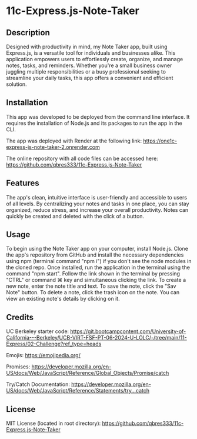 # 11c-Express.js-Note-Taker

## Description

Designed with productivity in mind, my Note Taker app, built using Express.js, is a versatile tool for individuals and businesses alike. This application empowers users to effortlessly create, organize, and manage notes, tasks, and reminders. Whether you're a small business owner juggling multiple responsibilities or a busy professional seeking to streamline your daily tasks, this app offers a convenient and efficient solution.

## Installation

This app was developed to be deployed from the command line interface. It requires the installation of Node.js and its packages to run the app in the CLI.

The app was deployed with Render at the following link:
https://one1c-express-js-note-taker-2.onrender.com

The online repository with all code files can be accessed here:
https://github.com/qbres333/11c-Express.js-Note-Taker

## Features

The app's clean, intuitive interface is user-friendly and accessible to users of all levels. By centralizing your notes and tasks in one place, you can stay organized, reduce stress, and increase your overall productivity. Notes can quickly be created and deleted with the click of a button.

## Usage

To begin using the Note Taker app on your computer, install Node.js. Clone the app's repository from GitHub and install the necessary dependencies using npm (terminal command "npm i") if you don't see the node modules in the cloned repo. Once installed, run the application in the terminal using the command "npm start". Follow the link shown in the terminal by pressing "CTRL" or command ⌘ key and simultaneous clicking the link. To create a new note, enter the note title and text. To save the note, click the "Sav Note" button. To delete a note, click the trash icon on the note. You can view an existing note's details by clicking on it.

## Credits

UC Berkeley starter code:
https://git.bootcampcontent.com/University-of-California---Berkeley/UCB-VIRT-FSF-PT-06-2024-U-LOLC/-/tree/main/11-Express/02-Challenge?ref_type=heads

Emojis:
https://emojipedia.org/

Promises:
https://developer.mozilla.org/en-US/docs/Web/JavaScript/Reference/Global_Objects/Promise/catch

Try/Catch Documentation:
https://developer.mozilla.org/en-US/docs/Web/JavaScript/Reference/Statements/try...catch

## License

MIT License (located in root directory):
https://github.com/qbres333/11c-Express.js-Note-Taker